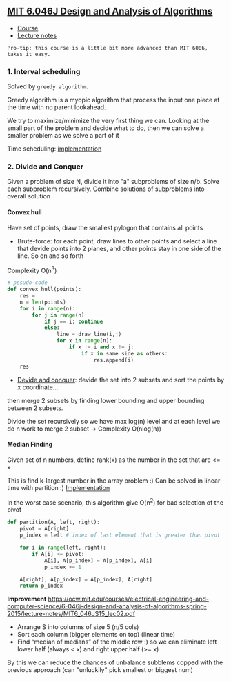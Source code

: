 ## [MIT 6.046J Design and Analysis of Algorithms](https://www.youtube.com/playlist?list=PLUl4u3cNGP6317WaSNfmCvGym2ucw3oGp) <a name="design_and_analysis"></a>

- [Course](https://www.youtube.com/playlist?list=PLUl4u3cNGP6317WaSNfmCvGym2ucw3oGp)
- [Lecture notes](https://ocw.mit.edu/courses/6-046j-design-and-analysis-of-algorithms-spring-2015/pages/lecture-notes/)

```
Pro-tip: this course is a little bit more advanced than MIT 6006, takes it easy. 
```

### 1. Interval scheduling
Solved by `greedy algorithm`.

Greedy algorithm is a myopic algorithm that process the input one piece at the time with no parent lookahead. 

We try to maximize/minimize the very first thing we can. Looking at the small part of the problem and decide what to do, then we can solve a smaller problem as we solve a part of it

Time scheduling: [implementation](../source/problems/time_sheduling.py)

### 2. Divide and Conquer
Given a problem of size N, divide it into "a" subproblems of size n/b. Solve each subproblem recursively. Combine solutions of subproblems into overall solution

#### Convex hull
Have set of points, draw the smallest pylogon that contains all points

- Brute-force: for each point, draw lines to other points and select a line that devide points into 2 planes, and other points stay in one side of the line. So on and so forth

Complexity O(n<sup>3</sup>)

```python 
# pesudo-code
def convex_hull(points):
    res = 
    n = len(points)
    for i in range(n):
        for j in range(n)
            if j == i: continue
            else:
                line = draw_line(i,j)
                for x in range(n):
                    if x != i and x != j:
                        if x in same side as others:
                            res.append(i)
    res
```


- [Devide and conquer](https://ocw.mit.edu/courses/electrical-engineering-and-computer-science/6-046j-design-and-analysis-of-algorithms-spring-2015/lecture-notes/MIT6_046JS15_lec02.pdf): devide the set into 2 subsets and sort the points by x coordinate...

then merge 2 subsets by finding lower bounding and upper bounding between 2 subsets.

Divide the set recursively so we have max log(n) level and at each level we do n work to merge 2 subset -> Complexity O(nlog(n))

#### Median Finding
Given set of n numbers, define rank(x) as the number in the set that are <= x

This is find k-largest number in the array problem :) Can be solved in linear time with partition :) [Implementation](../source/problems/find_k_largest.py)

In the worst case scenario, this algorithm give O(n<sup>2</sup>) for bad selection of the pivot

```python
def partition(A, left, right):
    pivot = A[right]
    p_index = left # index of last element that is greater than pivot

    for i in range(left, right):
        if A[i] <= pivot:
            A[i], A[p_index] = A[p_index], A[i]
            p_index += 1

    A[right], A[p_index] = A[p_index], A[right]
    return p_index

```

**Improvement** 
https://ocw.mit.edu/courses/electrical-engineering-and-computer-science/6-046j-design-and-analysis-of-algorithms-spring-2015/lecture-notes/MIT6_046JS15_lec02.pdf

- Arrange S into columns of size 5 (n/5 cols)
- Sort each column (bigger elements on top) (linear time)
- Find “median of medians” of the middle row :) so we can eliminate left lower half (always < x) and right upper half (>= x)

By this we can reduce the chances of unbalance subblems copped with the previous approach (can "unluckily" pick smallest or biggest num)

